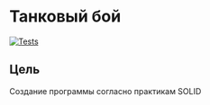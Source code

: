 # Танковый бой

[![Tests](https://github.com/TimeToRave/OTUS_Tanks/actions/workflows/dotnet.yml/badge.svg)](https://github.com/TimeToRave/OTUS_Tanks/actions/workflows/dotnet.yml)

## Цель 

Создание программы согласно практикам SOLID

